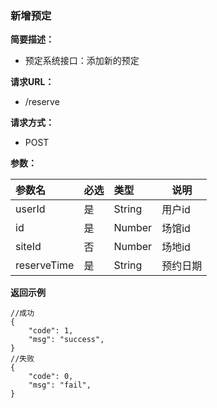 ### 新增预定

**简要描述：**
- 预定系统接口：添加新的预定

**请求URL：**
- /reserve

**请求方式：**
- POST

**参数：** 

|参数名|必选|类型|说明|
|:----    |:---|:----- |-----   |
|userId |是  |String |用户id   |
|id |是  |Number |场馆id   |
|siteId |否  |Number |场地id   |
|reserveTime |是  |String |预约日期   | 2018-05-02 14:00 ~ 15:00


**返回示例**
```
//成功
{
    "code": 1,
    "msg": "success",
}
//失败
{
    "code": 0,
    "msg": "fail",
}
 ```
